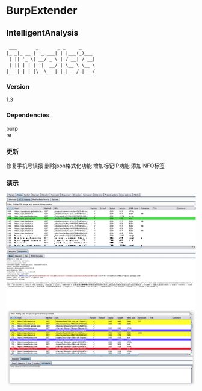 # BurpExtender

## IntelligentAnalysis

```
 ___       _       _ _     _
|_ _|_ __ | |_ ___| | |___(_)___
 | || '_ \| __/ _ \ | / __| / __|
 | || | | | ||  __/ | \__ \ \__ \
|___|_| |_|\__\___|_|_|___/_|___/
```

### Version
1.3

### Dependencies
burp</br>
re</br>

### 更新
修复手机号误报
删除json格式化功能
增加标记IP功能
添加INFO标签

### 演示
![示例](./BHP.jpg)
![示例](./BHP1.jpg)

